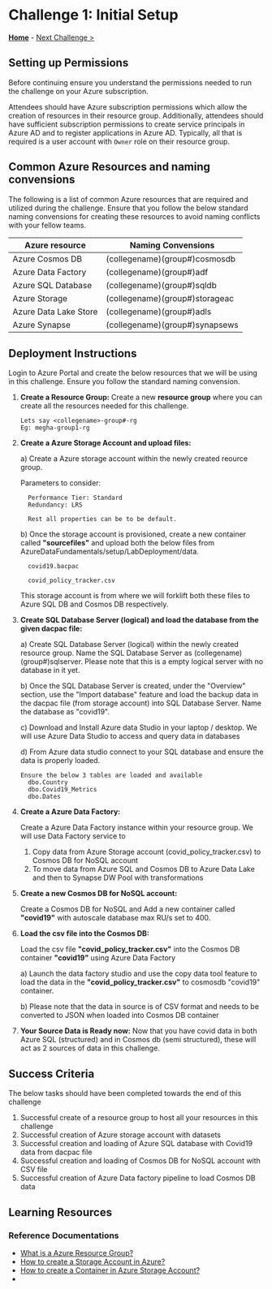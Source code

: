 # Challenge 1: Initial Setup

**[Home](../README.md)** - [Next Challenge >](./01-Background.md)

## Setting up Permissions 

Before continuing ensure you understand the permissions needed to run the challenge on your Azure subscription.

Attendees should have Azure subscription permissions which allow the creation of resources in their resource group. Additionally, attendees should have sufficient subscription permissions to create service principals in Azure AD and to register applications in Azure AD. Typically, all that is required is a user account with `Owner` role on their resource group.

## Common Azure Resources and naming convensions

The following is a list of common Azure resources that are required and utilized during the challenge. Ensure that you follow the below standard naming convensions for creating these resources to avoid naming conflicts with your fellow teams.

| Azure resource           | Naming Convensions |
| ------------------------ | --------------------------------------- |
| Azure Cosmos DB          | (collegename)(group#)cosmosdb           |
| Azure Data Factory       | (collegename)(group#)adf                |
| Azure SQL Database       | (collegename)(group#)sqldb              |
| Azure Storage            | (collegename)(group#)storageac          |
| Azure Data Lake Store    | (collegename)(group#)adls               |
| Azure Synapse            | (collegename)(group#)synapsews          |

## Deployment Instructions

   Login to Azure Portal and create the below resources that we will be using in this challenge. Ensure you follow the standard naming convension.
   
1. **Create a Resource Group:** Create a new **resource group** where you can create all the resources needed for this challenge. 

   ```
   Lets say <collegename>-group#-rg 
   Eg: megha-group1-rg
   ```

2. **Create a Azure Storage Account and upload files:**

   a) Create a Azure storage account within the newly created reource group. 
   
      Parameters to consider:
      
         Performance Tier: Standard
         Redundancy: LRS

         Rest all properties can be to be default.
      
   b) Once the storage account is provisioned, create a new container called **"sourcefiles"** and upload both the below files from AzureDataFundamentals/setup/LabDeployment/data.
   
         covid19.bacpac 
      
         covid_policy_tracker.csv

   This storage account is from where we will forklift both these files to Azure SQL DB and Cosmos DB respectively.
   
3. **Create SQL Database Server (logical) and load the database from the given dacpac file:** 

    a) Create SQL Database Server (logical) within the newly created resource group. Name the SQL Database Server as (collegename)(group#)sqlserver. Please note that this is a empty logical server with no database in it yet. 
    
    b) Once the SQL Database Server is created, under the "Overview" section, use the "Import database" feature and load the backup data in the dacpac file (from storage account) into SQL Database Server. Name the database as "covid19". 
    
    c) Download and Install Azure data Studio in your laptop / desktop. We will use Azure Data Studio to access and query data in databases 
    
    d) From Azure data studio connect to your SQL database and ensure the data is properly loaded.

    ```
    Ensure the below 3 tables are loaded and available 
      dbo.Country
      dbo.Covid19_Metrics
      dbo.Dates
    ```

4. **Create a Azure Data Factory:**

   Create a Azure Data Factory instance within your resource group. We will use Data Factory service to 
   
   1. Copy data from Azure Storage account (covid_policy_tracker.csv) to Cosmos DB for NoSQL account
   2. To move data from Azure SQL and Cosmos DB to Azure Data Lake and then to Synapse DW Pool with transformations

5. **Create a new Cosmos DB for NoSQL account:** 

   Create a Cosmos DB for NoSQL and Add a new container called **"covid19"** with autoscale database max RU/s set to 400. 

6. **Load the csv file into the Cosmos DB:**

   Load the csv file **"covid_policy_tracker.csv"** into the Cosmos DB container **"covid19"** using Azure Data Factory 

      a) Launch the data factory studio and use the copy data tool feature to load the data in the **"covid_policy_tracker.csv"** to cosmosdb "covid19" container. 
      
      b) Please note that the data in source is of CSV format and needs to be converted to JSON when loaded into Cosmos DB container
        
7. **Your Source Data is Ready now:** Now that you have covid data in both Azure SQL (structured) and in Cosmos db (semi structured), these will act as 2 sources of data in this challenge. 


## Success Criteria

   The below tasks should have been completed towards the end of this challenge
   
   1. Successful create of a resource group to host all your resources in this challenge
   2. Successful creation of Azure storage account with datasets 
   3. Successful creation and loading of Azure SQL database with Covid19 data from dacpac file
   4. Successful creation and loading of Cosmos DB for NoSQL account with CSV file
   5. Successful creation of Azure Data factory pipeline to load Cosmos DB data
   
## Learning Resources

### Reference Documentations

- [What is a Azure Resource Group?](https://learn.microsoft.com/en-us/azure/azure-resource-manager/management/manage-resource-groups-portal#what-is-a-resource-group)
- [How to create a Storage Account in Azure?](https://learn.microsoft.com/en-us/azure/storage/common/storage-account-create?tabs=azure-portal)
- [How to create a Container in Azure Storage Account?](https://learn.microsoft.com/en-us/azure/storage/blobs/blob-containers-portal)
- 
